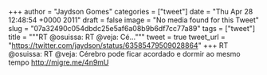 
+++
author = "Jaydson Gomes"
categories = ["tweet"]
date = "Thu Apr 28 12:48:54 +0000 2011"
draft = false
image = "No media found for this Tweet"
slug = "07a32490c054dbdc25e5af6a08b9b6df7cc77a89"
tags = ["tweet"]
title = """RT @osuissa: RT @veja: Cé..."""
tweet = true
tweet_url = "https://twitter.com/jaydson/status/63585479509028864"
+++
RT @osuissa: RT @veja: Cérebro pode ficar acordado e dormir ao mesmo tempo http://migre.me/4n9mU
